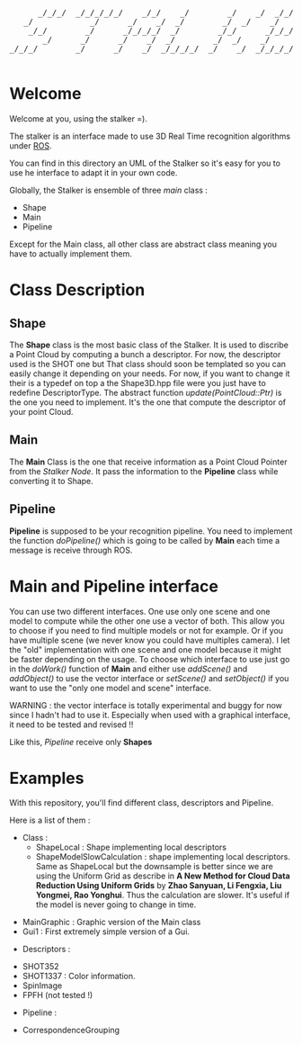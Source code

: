 <pre>      _/_/_/  _/_/_/_/_/    _/_/    _/        _/    _/  _/_/_/_/  _/_/_/    
   _/            _/      _/    _/  _/        _/  _/    _/        _/    _/   
    _/_/        _/      _/_/_/_/  _/        _/_/      _/_/_/    _/_/_/      
       _/      _/      _/    _/  _/        _/  _/    _/        _/    _/     
_/_/_/        _/      _/    _/  _/_/_/_/  _/    _/  _/_/_/_/  _/    _/      
     
</pre>                                                                      
Welcome
=======

                                                                             
Welcome at you, using the stalker =).

The stalker is an interface made to use 3D Real Time recognition algorithms under [ROS](http://www.ros.org/).

You can find in this directory an UML of the Stalker so it's easy for you to use he interface to adapt it in your own code.

Globally, the Stalker is ensemble of three *main* class : 

* Shape
* Main
* Pipeline

Except for the Main class, all other class are abstract class meaning you have to actually implement them.

Class Description
==================

Shape
-----

The __Shape__ class is the most basic class of the Stalker. It is used to discribe a Point Cloud by computing a bunch a descriptor. For now, the descriptor used is the SHOT one but That class should soon be templated so you can easily change it depending on your needs. For now, if you want to change it their is a typedef on top a the Shape3D.hpp file were you just have to redefine DescriptorType.
The abstract function _update(PointCloud::Ptr)_ is the one you need to implement. It's the one that compute the descriptor of your point Cloud.


Main
----


The __Main__ Class is the one that receive information as a Point Cloud Pointer from the _Stalker Node_. It pass the information to the __Pipeline__ class while converting it to Shape.

Pipeline
---------

__Pipeline__ is supposed to be your recognition pipeline.
You need to implement the function _doPipeline()_ which is going to be called by __Main__ each time a message is receive through ROS.

Main and Pipeline interface
============================

You can use two different interfaces. One use only one scene and one model to compute while the other one use a vector of both.
This allow you to choose if you need to find multiple models or not for example. Or if you have multiple scene (we never know you could have multiples camera). I let the "old" implementation with one scene and one model because it might be faster depending on the usage. To choose which interface to use just go in the _doWork()_ function of __Main__ and either use _addScene()_ and _addObject()_ to use the vector interface or _setScene()_ and _setObject()_ if you want to use the "only one model and scene" interface.

WARNING : the vector interface is totally experimental and buggy for now since I hadn't had to use it. Especially when used with a graphical interface, it need to be tested and revised !!

Like this, _Pipeline_ receive only __Shapes__


Examples
========

With this repository, you'll find different class, descriptors and Pipeline.

Here is a list of them :

* Class : 
  + ShapeLocal : Shape implementing local descriptors
  + ShapeModelSlowCalculation : shape implementing local descriptors. Same as ShapeLocal but the downsample is better since we are using the Uniform Grid as describe in **A New Method for Cloud Data Reduction Using Uniform Grids** by __Zhao Sanyuan, Li Fengxia, Liu Yongmei, Rao Yonghui__. Thus the calculation are slower. It's useful if the model is never going to change in time.
+ MainGraphic : Graphic version of the Main class
+ Gui1 : First extremely simple version of a Gui.

* Descriptors : 
+ SHOT352
+ SHOT1337 : Color information.
+ SpinImage
+ FPFH (not tested !)

* Pipeline : 
+ CorrespondenceGrouping


